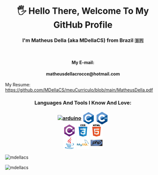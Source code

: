 <h1 align="center">🖐 Hello There, Welcome To My GitHub Profile</h1>
<h3 align="center">I'm Matheus Della (aka MDellaCS) from Brazil 🇧🇷</h3><br>

<h4 align="center">My E-mail:<br></h4>
<h4 align="center">matheusdellacrocce@hotmail.com</h4>

My Resume:<br>
https://github.com/MDellaCS/meuCurriculo/blob/main/MatheusDella.pdf

<h3 align="center">Languages And Tools I Know And Love:<br><br>

<a href="https://www.arduino.cc/" target="_blank" rel="noreferrer">
<img align="center" src="https://cdn.worldvectorlogo.com/logos/arduino-1.svg" alt="arduino" width="40" height="40"/></a>

<a href="https://www.cprogramming.com/" target="_blank" rel="noreferrer">
<img align="center" src="https://raw.githubusercontent.com/devicons/devicon/master/icons/c/c-original.svg" alt="c" width="40" height="40"/></a>

<a href="https://www.w3schools.com/cpp/" target="_blank" rel="noreferrer">
<img align="center" src="https://raw.githubusercontent.com/devicons/devicon/master/icons/cplusplus/cplusplus-original.svg" alt="cplusplus" width="40" height="40"/></a><br>

<a href="https://www.w3schools.com/cs/" target="_blank" rel="noreferrer">
<img align="center" src="https://raw.githubusercontent.com/devicons/devicon/master/icons/csharp/csharp-original.svg" alt="csharp" width="40" height="40"/></a>

<a href="https://www.w3schools.com/css/" target="_blank" rel="noreferrer">
<img align="center" src="https://raw.githubusercontent.com/devicons/devicon/master/icons/css3/css3-original-wordmark.svg" alt="css3" width="40" height="40"/></a>
<a href="https://www.w3.org/html/" target="_blank" rel="noreferrer">
<img align="center" src="https://raw.githubusercontent.com/devicons/devicon/master/icons/html5/html5-original-wordmark.svg" alt="html5" width="40" height="40"/></a><br>

<a href="https://www.java.com" target="_blank" rel="noreferrer">
<img align="center" src="https://raw.githubusercontent.com/devicons/devicon/master/icons/java/java-original.svg" alt="java" width="40" height="40"/></a>

<a href="https://www.mysql.com/" target="_blank" rel="noreferrer">
<img align="center" src="https://raw.githubusercontent.com/devicons/devicon/master/icons/mysql/mysql-original-wordmark.svg" alt="mysql" width="40" height="40"/></a>

<a href="https://www.php.net" target="_blank" rel="noreferrer">
<img align="center" src="https://raw.githubusercontent.com/devicons/devicon/master/icons/php/php-original.svg" alt="php" width="40" height="40"/></a><br>
</h3>
<p><img align="center" src="https://github-readme-stats.vercel.app/api/top-langs?username=mdellacs&show_icons=true&theme=dracula&locale=en&layout=compact" alt="mdellacs" /></p>
<p><img align="center" src="https://github-readme-stats.vercel.app/api?username=mdellacs&show_icons=true&theme=dracula&locale=en" alt="mdellacs" /></p>
